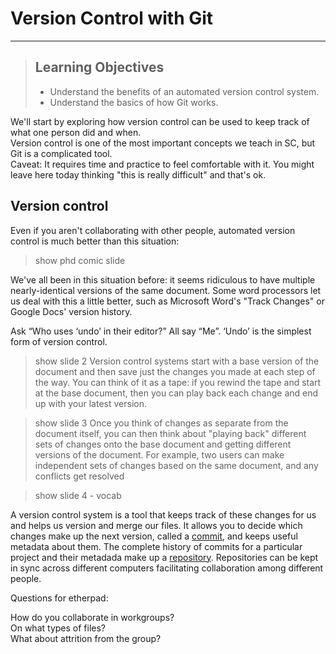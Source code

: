 # Version Control with Git
---
> ## Learning Objectives 
>
> *   Understand the benefits of an automated version control system.
> *   Understand the basics of how Git works.

We'll start by exploring how version control can be used
to keep track of what one person did and when.  
Version control is one of the most important concepts we teach in SC, but Git is a complicated tool.  
Caveat: It requires time and practice to feel comfortable with it. You might leave here today thinking "this is really difficult" and that's ok.  

## Version control
Even if you aren't collaborating with other people,
automated version control is much better than this situation:

> show phd comic slide

We've all been in this situation before: it seems ridiculous to have multiple nearly-identical versions of the same document. Some word processors let us deal with this a little better, such as Microsoft Word's "Track Changes" or Google Docs' version history.  

Ask “Who uses ‘undo’ in their editor?” All say “Me”. ‘Undo’ is the simplest form of version control.

> show slide 2
Version control systems start with a base version of the document and 
then save just the changes you made at each step of the way. 
You can think of it as a tape: if you rewind the tape and start at the base document, 
then you can play back each change and end up with your latest version.


> show slide 3
Once you think of changes as separate from the document itself, 
you can then think about "playing back" different sets of changes onto the base document 
and getting different versions of the document. For example, two users can make independent 
sets of changes based on the same document, and any conflicts get resolved  

> show slide 4 - vocab

A version control system is a tool that keeps track of these changes for us and
helps us version and merge our files. It allows you to
decide which changes make up the next version, called a
[commit](reference.html#commit), and keeps useful metadata about them. The
complete history of commits for a particular project and their metadada make up
a [repository](reference.html#repository). Repositories can be kept in sync
across different computers facilitating collaboration among different people.

Questions for etherpad:  

How do you collaborate in workgroups?  
On what types of files?  
What about attrition from the group?  

